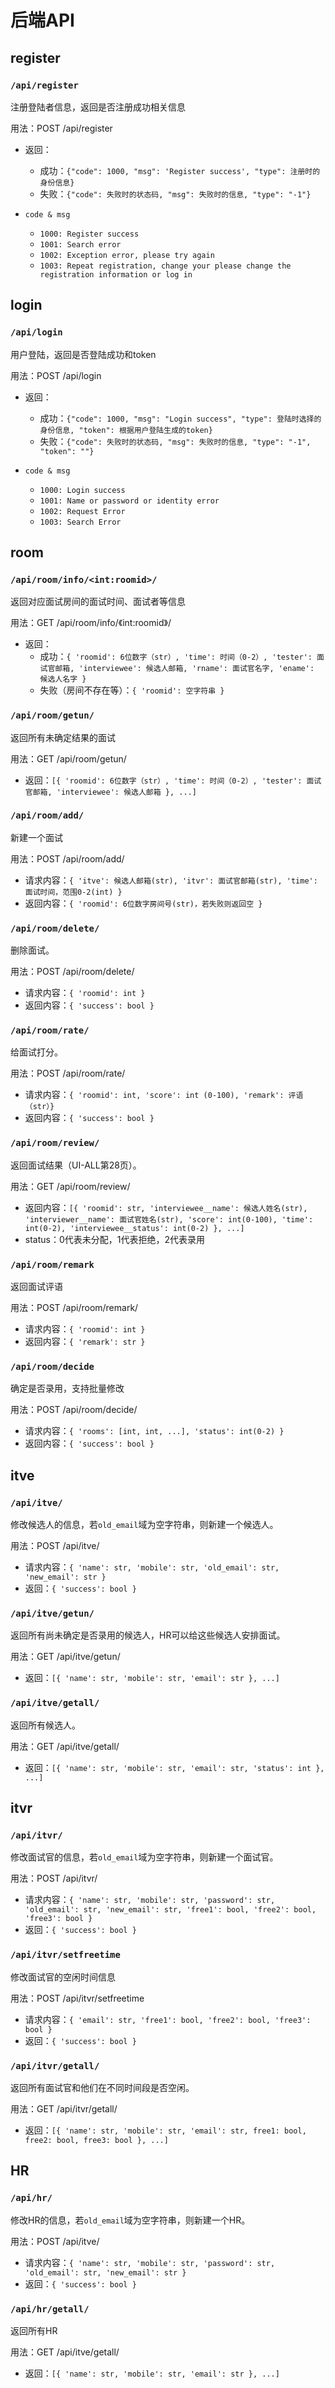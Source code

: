 # 后端API

## register

### `/api/register`

注册登陆者信息，返回是否注册成功相关信息

用法：POST /api/register

- 返回：
  - 成功：`{"code": 1000, "msg": 'Register success', "type": 注册时的身份信息}`
  - 失败：`{"code": 失败时的状态码, "msg": 失败时的信息, "type": "-1"}`

- `code & msg`
  - `1000: Register success`
  - `1001: Search error`
  - `1002: Exception error, please try again`
  - `1003: Repeat registration, change your please change the registration information or log in`

## login

### `/api/login`

用户登陆，返回是否登陆成功和token

用法：POST /api/login

- 返回：
  - 成功：`{"code": 1000, "msg": "Login success", "type": 登陆时选择的身份信息, "token": 根据用户登陆生成的token}`
  - 失败：`{"code": 失败时的状态码, "msg": 失败时的信息, "type": "-1", "token": ""}`

- `code & msg`
  - `1000: Login success`
  - `1001: Name or password or identity error`
  - `1002: Request Error`
  - `1003: Search Error`

## room

### `/api/room/info/<int:roomid>/`

返回对应面试房间的面试时间、面试者等信息

用法：GET /api/room/info/《int:roomid》/
- 返回：
    - 成功：`{ 'roomid': 6位数字（str）, 'time': 时间（0-2）, 'tester': 面试官邮箱, 'interviewee': 候选人邮箱, 'rname': 面试官名字, 'ename': 候选人名字 }`
    - 失败（房间不存在等）：`{ 'roomid': 空字符串 }`

### `/api/room/getun/`

返回所有未确定结果的面试

用法：GET /api/room/getun/
- 返回：`[{ 'roomid': 6位数字（str）, 'time': 时间（0-2）, 'tester': 面试官邮箱, 'interviewee': 候选人邮箱 }, ...]`

### `/api/room/add/`

新建一个面试

用法：POST /api/room/add/
- 请求内容：`{ 'itve': 候选人邮箱(str), 'itvr': 面试官邮箱(str), 'time': 面试时间，范围0-2(int) }`
- 返回内容：`{ 'roomid': 6位数字房间号(str)，若失败则返回空 }`

### `/api/room/delete/`
删除面试。

用法：POST /api/room/delete/
- 请求内容：`{ 'roomid': int }`
- 返回内容：`{ 'success': bool }`

### `/api/room/rate/`
给面试打分。

用法：POST /api/room/rate/
- 请求内容：`{ 'roomid': int, 'score': int (0-100), 'remark': 评语（str）}`
- 返回内容：`{ 'success': bool }`

### `/api/room/review/`
返回面试结果（UI-ALL第28页）。

用法：GET /api/room/review/
- 返回内容：`[{ 'roomid': str, 'interviewee__name': 候选人姓名(str), 'interviewer__name': 面试官姓名(str), 'score': int(0-100), 'time': int(0-2), 'interviewee__status': int(0-2) }, ...]`
- status：0代表未分配，1代表拒绝，2代表录用

### `/api/room/remark`
返回面试评语

用法：POST /api/room/remark/
- 请求内容：`{ 'roomid': int }`
- 返回内容：`{ 'remark': str }`

### `/api/room/decide`
确定是否录用，支持批量修改

用法：POST /api/room/decide/
- 请求内容：`{ 'rooms': [int, int, ...], 'status': int(0-2) }`
- 返回内容：`{ 'success': bool }`

## itve

### `/api/itve/`
修改候选人的信息，若`old_email`域为空字符串，则新建一个候选人。

用法：POST /api/itve/
- 请求内容：`{ 'name': str, 'mobile': str, 'old_email': str, 'new_email': str }`
- 返回：`{ 'success': bool }`


### `/api/itve/getun/`
返回所有尚未确定是否录用的候选人，HR可以给这些候选人安排面试。

用法：GET /api/itve/getun/
- 返回：`[{ 'name': str, 'mobile': str, 'email': str }, ...]`

### `/api/itve/getall/`
返回所有候选人。

用法：GET /api/itve/getall/
- 返回：`[{ 'name': str, 'mobile': str, 'email': str, 'status': int }, ...]`

## itvr

### `/api/itvr/`
修改面试官的信息，若`old_email`域为空字符串，则新建一个面试官。

用法：POST /api/itvr/
- 请求内容：`{ 'name': str, 'mobile': str, 'password': str, 'old_email': str, 'new_email': str, 'free1': bool, 'free2': bool, 'free3': bool }`
- 返回：`{ 'success': bool }`

### `/api/itvr/setfreetime`

修改面试官的空闲时间信息

用法：POST /api/itvr/setfreetime

- 请求内容：`{ 'email': str, 'free1': bool, 'free2': bool, 'free3': bool }`
- 返回：`{ 'success': bool }`


### `/api/itvr/getall/`
返回所有面试官和他们在不同时间段是否空闲。

用法：GET /api/itvr/getall/
- 返回：`[{ 'name': str, 'mobile': str, 'email': str, free1: bool, free2: bool, free3: bool }, ...]`

## HR

### `/api/hr/`
修改HR的信息，若`old_email`域为空字符串，则新建一个HR。

用法：POST /api/itve/
- 请求内容：`{ 'name': str, 'mobile': str, 'password': str, 'old_email': str, 'new_email': str }`
- 返回：`{ 'success': bool }`

### `/api/hr/getall/`
返回所有HR

用法：GET /api/itve/getall/

- 返回：`[{ 'name': str, 'mobile': str, 'email': str }, ...]`